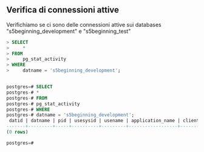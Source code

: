 

## Verifica di connessioni attive

Verifichiamo se ci sono delle connessioni attive sui databases "s5beginning_development" e "s5beginning_test"

```sql
> SELECT
>     *
> FROM
>     pg_stat_activity
> WHERE
>     datname = 's5beginning_development';


postgres=# SELECT
postgres-# *
postgres-# FROM
postgres-# pg_stat_activity
postgres-# WHERE
postgres-# datname = 's5beginning_development';
 datid | datname | pid | usesysid | usename | application_name | client_addr | client_hostname | client_port | backend_start | xact_start | query_start | state_change | wait_event_type | wait_event | state | backend_xid | backend_xmin | query | backend_type 
-------+---------+-----+----------+---------+------------------+-------------+-----------------+-------------+---------------+------------+-------------+--------------+-----------------+------------+-------+-------------+--------------+-------+--------------
(0 rows)

postgres=# 
```

